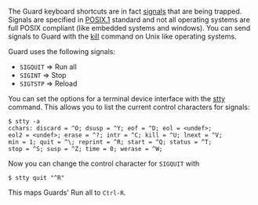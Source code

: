 The Guard keyboard shortcuts are in fact [signals](http://www.unix.com/man-page/All/7/signal/) that are being trapped. Signals are specified in [POSIX.1](http://www.unix.org/version3/ieee_std.html) standard and not all operating systems are full POSIX compliant (like embedded systems and windows). You can send signals to Guard with the [kill](http://www.unix.com/man-page/All/1/kill/) command on Unix like operating systems.

Guard uses the following signals:

- `SIGQUIT` => Run all
- `SIGINT` => Stop
- `SIGTSTP` => Reload

You can set the options for a terminal device interface with the [stty](http://www.unix.com/man-page/All/1/stty/) command. This allows you to list the current control characters for signals:

    $ stty -a
    cchars: discard = ^O; dsusp = ^Y; eof = ^D; eol = <undef>;
	eol2 = <undef>; erase = ^?; intr = ^C; kill = ^U; lnext = ^V;
	min = 1; quit = ^\; reprint = ^R; start = ^Q; status = ^T;
	stop = ^S; susp = ^Z; time = 0; werase = ^W;

Now you can change the control character for `SIGQUIT` with

    $ stty quit "^R"

This maps Guards' Run all to `Ctrl-R`.